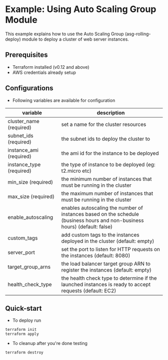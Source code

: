 # Example: Using Auto Scaling Group Module

This example explains how to use the Auto Scaling Group (asg-rolling-deploy) module to deploy a cluster of web server instances.

## Prerequisites
+ Terraform installed (v0.12 and above)
+ AWS credentials already setup

## Configurations
+ Following variables are available for configuration

variable | description
---------|-------------
cluster_name (required) | set a name for the cluster resources
subnet_ids (required) | the subnet ids to deploy the cluster to
instance_ami (required) | the ami id for the instance to be deployed
instance_type (required) | the type of instance to be deployed (eg: t2.micro etc)
min_size (required) | the minimum number of instances that must be running in the cluster
max_size (required) | the maximum number of instances that must be running in the cluster
enable_autoscaling | enables autoscaling the number of instances based on the schedule (business hours and non-business hours) (default: false)
custom_tags | add custom tags to the instances deployed in the cluster (default: empty)
server_port | set the port to listen for HTTP requests on the instances (default: 8080)
target_group_arns | the load balancer target group ARN to register the instances (default: empty)
health_check_type  | the health check type to determine if the launched instances is ready to accept requests (default: EC2)

## Quick-start
+ To deploy run
```
terraform init
terraform apply
```

+ To cleanup after you're done testing
```
terraform destroy
```

